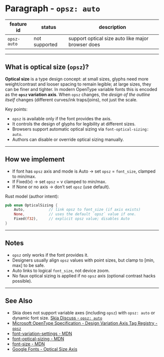 # Paragraph - `opsz: auto`

| feature id  | status        | description                                       |
| ----------- | ------------- | ------------------------------------------------- |
| `opsz-auto` | not supported | support optical size auto like major browser does |

---

## What is optical size (`opsz`)?

**Optical size** is a type design concept: at small sizes, glyphs need more weight/contrast and looser spacing to remain legible; at large sizes, they can be finer and tighter. In modern OpenType variable fonts this is encoded as the **`opsz` variation axis**. When `opsz` changes, the _design of the outline itself_ changes (different curves/ink traps/joins), not just the scale.

Key points:

- `opsz` is available only if the font provides the axis.
- It controls the design of glyphs for legibility at different sizes.
- Browsers support automatic optical sizing via `font-optical-sizing: auto`.
- Authors can disable or override optical sizing manually.

---

## How we implement

- If font has `opsz` axis and mode is Auto → set `opsz` = `font_size`, clamped to min/max.
- If Fixed(v) → set `opsz` = v clamped to min/max.
- If None or no axis → don’t set `opsz` (use default).

Rust model (author intent):

```rust
pub enum OpticalSizing {
    Auto,           // link opsz to font_size (if axis exists)
    None,           // uses the default `opsz` value if one.
    Fixed(f32),     // explicit opsz value; disables Auto
}
```

---

## Notes

- `opsz` only works if the font provides it.
- Designers usually align `opsz` values with point sizes, but clamp to [min, max] to be safe.
- Auto links to logical `font_size`, not device zoom.
- No faux optical sizing is applied if no `opsz` axis (optional contrast hacks possible).

---

## See Also

- Skia does not support variable axes (including `opsz`) with `opsz: auto` or dynamic font size. [Skia Discuss - `opsz: auto`](https://groups.google.com/g/skia-discuss/c/eFFDObvJyQ8/m/Q4Yq8sJKAwAJ)
- [Microsoft OpenType Specification - Design Variation Axis Tag Registry - `opsz`](https://learn.microsoft.com/en-us/typography/opentype/spec/dvaraxistag_opsz)
- [font-variation-settings - MDN](https://developer.mozilla.org/en-US/docs/Web/CSS/font-variation-settings)
- [font-optical-sizing - MDN](https://developer.mozilla.org/en-US/docs/Web/CSS/font-optical-sizing)
- [font-size - MDN](https://developer.mozilla.org/en-US/docs/Web/CSS/font-size)
- [Google Fonts - Optical Size Axis](https://fonts.google.com/knowledge/glossary/optical_size_axis)
